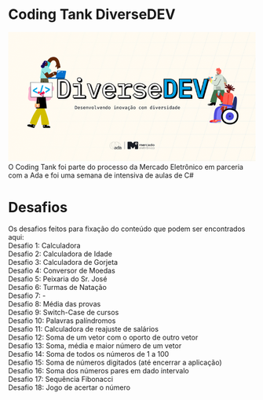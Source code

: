# Coding Tank DiverseDEV
![Alt text](/banner.png "Banner de divulgação do processo DiverseDEV")<br>
O Coding Tank foi parte do processo da Mercado Eletrônico em parceria com a Ada e foi uma semana de intensiva de aulas de C#

# Desafios
Os desafios feitos para fixação do conteúdo que podem ser encontrados aqui:<br>
Desafio 1: Calculadora<br>
Desafio 2: Calculadora de Idade<br>
Desafio 3: Calculadora de Gorjeta<br>
Desafio 4: Conversor de Moedas<br>
Desafio 5: Peixaria do Sr. José<br>
Desafio 6: Turmas de Natação<br>
Desafio 7: -<br>
Desafio 8: Média das provas<br>
Desafio 9: Switch-Case de cursos<br>
Desafio 10: Palavras palíndromos<br>
Desafio 11: Calculadora de reajuste de salários<br>
Desafio 12: Soma de um vetor com o oporto de outro vetor<br>
Desafio 13: Soma, média e maior número de um vetor<br>
Desafio 14: Soma de todos os números de 1 a 100<br>
Desafio 15: Soma de números digitados (até encerrar a aplicação)<br>
Desafio 16: Soma dos números pares em dado intervalo<br>
Desafio 17: Sequência Fibonacci<br>
Desafio 18: Jogo de acertar o número<br>

